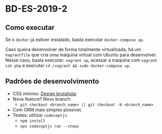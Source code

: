 # BD-ES-2019-2

## Como executar

Se o `docker` já estiver instalado, basta executar `docker-compose up`.

Caso queira desenvolver de forma totalmente virtualizada, há um `Vagrantfile` que cria uma máquina virtual com Ubuntu para desenvolver. Nesse caso, basta executar:
`vagrant up`, acessar a máquina com `vagrant ssh php` e executar `cd /vagrant && sudo docker-compose up`.

## Padrões de desenvolvimento

* CSS mínimo: [Design brutalista](https://brutalist-web.design/);
* Nova feature? Novo branch:
    * `git checkout <branch_name> || git checkout -b <branch_name>`
* Com ORM mais simples possível;
* Testes: utilizar `codeceptjs`:
    * `npm install`
    * `npx codeceptjs run --steps`
